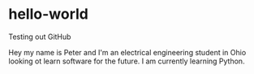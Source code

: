 # hello-world
Testing out GitHub

Hey my name is Peter and I'm an electrical engineering student in Ohio looking ot learn software for the future.
I am currently learning Python. 
